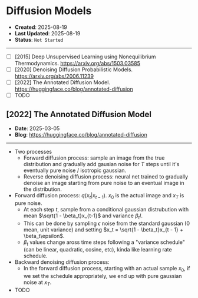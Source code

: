 # Diffusion Models

- **Created**: 2025-08-19
- **Last Updated**: 2025-08-19
- **Status**: `Not Started`

---

- [ ] [2015] Deep Unsupervised Learning using Nonequilibrium Thermodynamics. <https://arxiv.org/abs/1503.03585>
- [ ] [2020] Denoising Diffusion Probabilistic Models. <https://arxiv.org/abs/2006.11239>
- [ ] [2022] The Annotated Diffusion Model. <https://huggingface.co/blog/annotated-diffusion>
- [ ] TODO

## [2022] The Annotated Diffusion Model

- **Date**: 2025-03-05
- **Blog**: <https://huggingface.co/blog/annotated-diffusion>

---

- Two processes
  - Forward diffusion process: sample an image from the true distribution and gradually add gausian noise for $T$ steps until it's eventually pure noise / isotropic gaussian.
  - Reverse denoising diffusion process: neural net trained to gradually denoise an image starting from pure noise to an eventual image in the distribution.
- Forward diffusion process: $q(x_t | x_{t - 1})$. $x_0$ is the actual image and $x_T$ is pure noise.
  - At each step $t$, sample from a conditional gaussian distrubution with mean $\sqrt{1 - \beta_t}x_{t-1}$ and variance $\beta_tI$.
  - This can be done by sampling $\epsilon$ noise from the standard gaussian (0 mean, unit variance) and setting $x_t = \sqrt{1 - \beta_t}x_{t - 1} + \beta_t\epsilon$.
  - $\beta_t$ values change aross time steps following a "variance schedule" (can be linear, quadratic, cosine, etc), kinda like learning rate schedule.
- Backward denoising diffusion process:
  - In the forward diffusion process, starting with an actual sample $x_0$, if we set the schedule appropriately, we end up with pure gaussian noise at $x_T$.
- TODO
